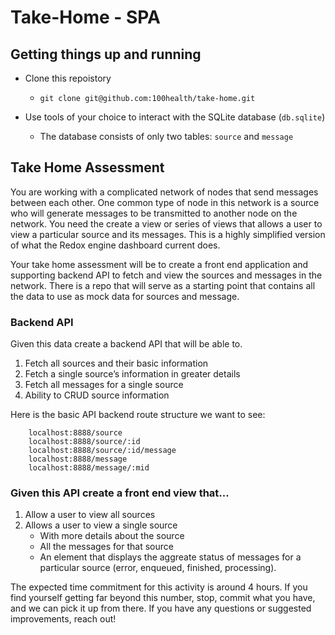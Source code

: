 # Take-Home - SPA

## Getting things up and running

- Clone this repoistory
  - ```git clone git@github.com:100health/take-home.git```

- Use tools of your choice to interact with the SQLite database (`db.sqlite`)
    - The database consists of only two tables: `source` and `message`

## Take Home Assessment
You are working with a complicated network of nodes that send messages between each other. One common type of node in this network is a source who will generate messages to be transmitted to another node on the network. You need the create a view or series of views that allows a user to view a particular source and its messages. This is a highly simplified version of what the Redox engine dashboard current does.

Your take home assessment will be to create a front end application and supporting backend API to fetch and view the sources and messages in the network. There is a repo that will serve as a starting point that contains all the data to use as mock data for sources and message.

### Backend API 
Given this data create a backend API that will be able to.

1) Fetch all sources and their basic information
2) Fetch a single source’s information in greater details
3) Fetch all messages for a single source
4) Ability to CRUD source information

Here is the basic API backend route structure we want to see:  
```
    localhost:8888/source  
    localhost:8888/source/:id
    localhost:8888/source/:id/message
    localhost:8888/message
    localhost:8888/message/:mid
```

### Given this API create a front end view that…
1) Allow a user to view all sources
2) Allows a user to view a single source 
   - With more details about the source
   - All the messages for that source
   - An element that displays the aggreate status of messages for a particular source (error, enqueued, finished, processing).

The expected time commitment for this activity is around 4 hours. If you find yourself getting far beyond this number, stop, commit what you have, and we can pick it up from there. If you have any questions or suggested improvements, reach out!
